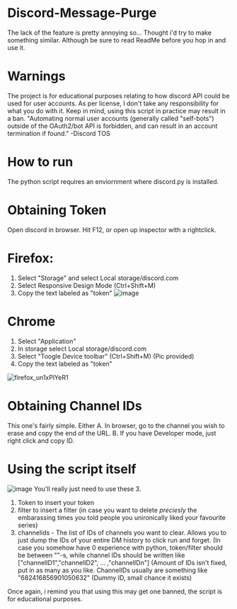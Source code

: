 # Discord-Message-Purge
The lack of the feature is pretty annoying so... Thought i'd try to make something similar. Although be sure to read ReadMe before you hop in and use it.
# Warnings
The project is for educational purposes relating to how discord API could be used for user accounts.
As per license, I don't take any responsibility for what you do with it.
Keep in mind, using this script in practice may result in a ban.
"Automating normal user accounts (generally called "self-bots") outside of the OAuth2/bot API is forbidden,
and can result in an account termination if found." -Discord TOS
# How to run
The python script requires an enviornment where discord.py is installed.
# Obtaining Token
Open discord in browser. Hit F12, or open up inspector with a rightclick.
# Firefox:
1. Select "Storage" and select Local storage/discord.com
3. Select Responsive Design Mode (Ctrl+Shift+M)
4. Copy the text labeled as "token"
![image](https://user-images.githubusercontent.com/56764429/144904885-f22666a8-40df-4d00-b92b-210b2df83604.png)
# Chrome
1. Select "Application"
2. In storage select Local storage/discord.com
3. Select "Toogle Device toolbar" (Ctrl+Shift+M) (Pic provided)
4. Copy the text labeled as "token"

![firefox_un1xPlYeR1](https://user-images.githubusercontent.com/56764429/144905314-c9186e37-98dc-41a3-8428-d924d41c30bc.png)

# Obtaining Channel IDs
This one's fairly simple. Either
A. In browser, go to the channel you wish to erase and copy the end of the URL.
B. If you have Developer mode, just right click and copy ID.

# Using the script itself
![image](https://user-images.githubusercontent.com/56764429/144906127-90fedf3f-84cd-4116-bef5-b4ff3aeff1c8.png)
You'll really just need to use these 3. 
1. Token to insert your token
2. filter to insert a filter (in case you want to delete *preciesly* the embarassing times you told people you unironically liked your favourite series) 
3. channelids - The list of IDs of channels you want to clear. Allows you to just dump the IDs of your entire DM history to click run and forget.
(In case you somehow have 0 experience with python, token/filter should be between ""-s, while channel IDs should be written like ["channelID1","channelID2", ... ,"channelIDn"] (Amount of IDs isn't fixed, put in as many as you like. ChannelIDs usually are something like "682416856901050632" (Dummy ID, small chance it exists)

Once again, i remind you that using this may get one banned, the script is for educational purposes.
